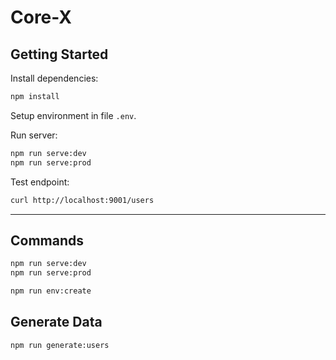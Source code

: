 # Core-X


## Getting Started

Install dependencies:
```bash
npm install
```

Setup environment in file `.env`.

Run server:
```bash
npm run serve:dev
npm run serve:prod
```


Test endpoint:
```bash
curl http://localhost:9001/users
```


----------------------------------------------------------------------------------------------------


## Commands

```bash
npm run serve:dev
npm run serve:prod

npm run env:create
```


## Generate Data

```bash
npm run generate:users
```